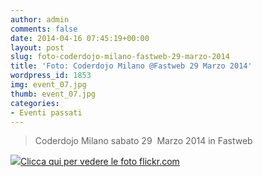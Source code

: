 ```yaml
---
author: admin
comments: false
date: 2014-04-16 07:45:19+00:00
layout: post
slug: foto-coderdojo-milano-fastweb-29-marzo-2014
title: 'Foto: Coderdojo Milano @Fastweb 29 Marzo 2014'
wordpress_id: 1853
img: event_07.jpg
thumb: event_07.jpg
categories:
- Eventi passati
---
```


<blockquote>Coderdojo Milano sabato 29  Marzo 2014 in Fastweb</blockquote>




[![](http://coderdojomilano.it/wp-content/uploads/2014/04/fastweb01.jpg)Clicca qui per vedere le foto flickr.com](https://www.flickr.com/photos/98942956@N02/sets/72157643714248215/)

